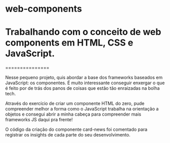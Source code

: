 # web-components
# Trabalhando com o conceito de web components em HTML, CSS e JavaScript.
===============

Nesse pequeno projeto, quis abordar a base dos frameworks baseados em JavaScript: os componentes. É muito interessante conseguir enxergar o que é feito por de trás dos panos de coisas que estão tão enraizadas na bolha tech. 

Através do exercício de criar um componente HTML do zero, pude compreender melhor a forma como o JavaScript trabalha na orientação a objetos e consegui abrir a minha cabeça para compreender mais frameworks JS daqui pra frente!

O código da criação do componente card-news foi comentado para registrar os insights de cada parte do seu desenvolvimento.
